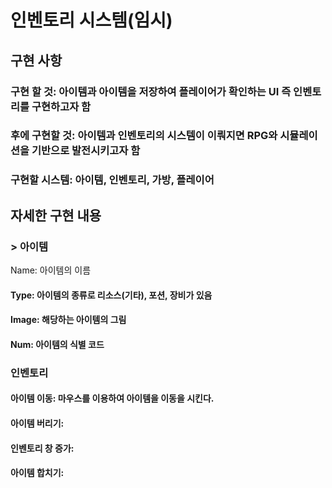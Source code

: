 # 인벤토리 시스템(임시)

## 

## 구현 사항
### 구현 할 것: 아이템과 아이템을 저장하여 플레이어가 확인하는 UI 즉 인벤토리를 구현하고자 함
### 후에 구현할 것: 아이템과 인벤토리의 시스템이 이뤄지면 RPG와 시뮬레이션을 기반으로 발전시키고자 함
### 구현할 시스템: 아이템, 인벤토리, 가방, 플레이어

## 자세한 구현 내용
### > 아이템
Name: 아이템의 이름
#### Type: 아이템의 종류로 리소스(기타), 포션, 장비가 있음
#### Image: 해당하는 아이템의 그림
#### Num: 아이템의 식별 코드

### 인벤토리
#### 아이템 이동: 마우스를 이용하여 아이템을 이동을 시킨다.
#### 
#### 아이템 버리기:
#### 인벤토리 창 증가:
#### 아이템 합치기: 

